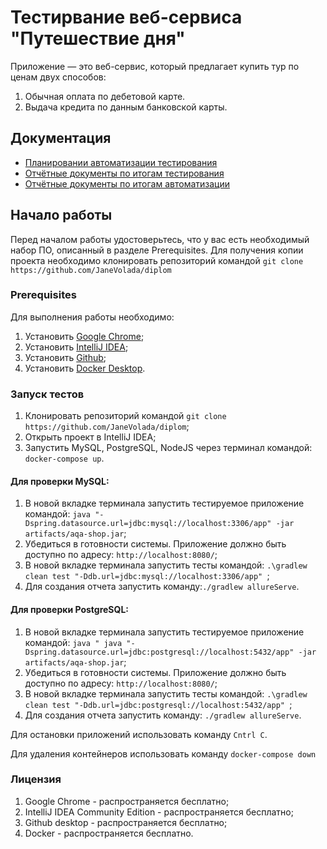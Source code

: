 # Тестирвание веб-сервиса "Путешествие дня"
Приложение — это веб-сервис, который предлагает купить тур по ценам двух способов:
1. Обычная оплата по дебетовой карте.
2. Выдача кредита по данным банковской карты.
## Документация
- [Планировании автоматизации тестирования](https://github.com/JaneVolada/diplom/blob/main/docs/Plan.md)
- [Отчётные документы по итогам тестирования](https://github.com/JaneVolada/diplom/blob/main/docs/Report.md)
- [Отчётные документы по итогам автоматизации](https://github.com/JaneVolada/diplom/blob/main/docs/Summary.md)

## Начало работы
Перед началом работы удостоверьтесь, что у вас есть необходимый набор ПО, описанный в разделе Prerequisites. Для получения копии проекта необходимо клонировать репозиторий командой `git clone https://github.com/JaneVolada/diplom`
### Prerequisites
Для выполнения работы необходимо:
1. Установить [Google Chrome](https://www.google.ru/chrome/);
2. Установить  [IntelliJ IDEA](https://www.jetbrains.com/ru-ru/idea/download/#section=windows);
3. Установить [Github](https://desktop.github.com/);
4. Установить [Docker Desktop](https://www.docker.com/).
### Запуск тестов
1. Клонировать репозиторий командой `git clone https://github.com/JaneVolada/diplom`;
2. Открыть проект в IntelliJ IDEA;
3. Запустить MySQL, PostgreSQL, NodeJS через терминал командой: `docker-compose up`.
#### Для проверки MySQL:
1. В новой вкладке терминала запустить тестируемое приложение командой: `java "-Dspring.datasource.url=jdbc:mysql://localhost:3306/app" -jar artifacts/aqa-shop.jar`;
2. Убедиться в готовности системы. Приложение должно быть доступно по адресу: `http://localhost:8080/`;
3. В новой вкладке терминала запустить тесты командой: `.\gradlew clean test "-Ddb.url=jdbc:mysql://localhost:3306/app" `;
4. Для создания отчета запустить команду:`./gradlew allureServe`.
#### Для проверки PostgreSQL:
1. В новой вкладке терминала запустить тестируемое приложение командой: `java " java "-Dspring.datasource.url=jdbc:postgresql://localhost:5432/app" -jar artifacts/aqa-shop.jar`;
2. Убедиться в готовности системы. Приложение должно быть доступно по адресу: `http://localhost:8080/`;
3. В новой вкладке терминала запустить тесты командой: `.\gradlew clean test "-Ddb.url=jdbc:postgresql://localhost:5432/app"
 `;
4. Для создания отчета запустить команду: `./gradlew allureServe`.

Для остановки приложений использовать команду `Cntrl C`. 

Для удаления контейнеров использовать команду `docker-compose down`
### Лицензия
1. Google Chrome - распространяется бесплатно;
2. IntelliJ IDEA Community Edition - распространяется бесплатно;
3. Github desktop - распространяется бесплатно;
4. Docker - распространяется бесплатно.
